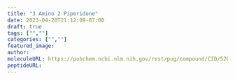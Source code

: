 ```yaml
---
title: "3 Amino 2 Piperidone"
date: 2023-04-20T21:12:09-07:00
draft: true
tags: ["",""]
categories: ["",""]
featured_image: 
author: 
moleculeURL: https://pubchem.ncbi.nlm.nih.gov/rest/pug/compound/CID/5200225/record/SDF/?record_type=3d&response_type=display
peptideURL:
---
```

